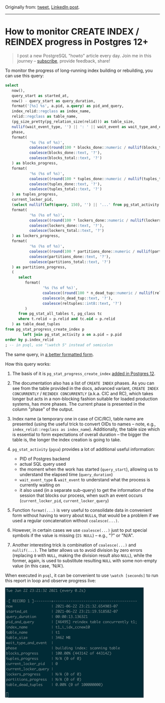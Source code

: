 Originally from: [tweet](https://twitter.com/samokhvalov/status/1711982079838507225), [LinkedIn post](...).

---

# How to monitor CREATE INDEX / REINDEX progress in Postgres 12+

> I post a new PostgreSQL "howto" article every day. Join me in this
> journey – [subscribe](https://twitter.com/samokhvalov/), provide feedback, share!

To monitor the progress of long-running index building or rebuilding, you can use this query:

```sql
select
   now(),
   query_start as started_at,
   now() - query_start as query_duration,
   format('[%s] %s', a.pid, a.query) as pid_and_query,
   index_relid::regclass as index_name,
   relid::regclass as table_name,
   (pg_size_pretty(pg_relation_size(relid))) as table_size,
   nullif(wait_event_type, '') || ': ' || wait_event as wait_type_and_event,
   phase,
   format(
           '%s (%s of %s)',
           coalesce((round(100 * blocks_done::numeric / nullif(blocks_total, 0), 2))::text || '%', 'N/A'),
           coalesce(blocks_done::text, '?'),
           coalesce(blocks_total::text, '?')
   ) as blocks_progress,
   format(
           '%s (%s of %s)',
           coalesce((round(100 * tuples_done::numeric / nullif(tuples_total, 0), 2))::text || '%', 'N/A'),
           coalesce(tuples_done::text, '?'),
           coalesce(tuples_total::text, '?')
   ) as tuples_progress,
   current_locker_pid,
   (select nullif(left(query, 150), '') || '...' from pg_stat_activity a where a.pid = current_locker_pid) as current_locker_query,
   format(
           '%s (%s of %s)',
           coalesce((round(100 * lockers_done::numeric / nullif(lockers_total, 0), 2))::text || '%', 'N/A'),
           coalesce(lockers_done::text, '?'),
           coalesce(lockers_total::text, '?')
   ) as lockers_progress,
   format(
           '%s (%s of %s)',
           coalesce((round(100 * partitions_done::numeric / nullif(partitions_total, 0), 2))::text || '%', 'N/A'),
           coalesce(partitions_done::text, '?'),
           coalesce(partitions_total::text, '?')
   ) as partitions_progress,
   (
      select
         format(
                 '%s (%s of %s)',
                 coalesce((round(100 * n_dead_tup::numeric / nullif(reltuples::numeric, 0), 2))::text || '%', 'N/A'),
                 coalesce(n_dead_tup::text, '?'),
                 coalesce(reltuples::int8::text, '?')
         )
      from pg_stat_all_tables t, pg_class tc
      where t.relid = p.relid and tc.oid = p.relid
   ) as table_dead_tuples
from pg_stat_progress_create_index p
        left join pg_stat_activity a on a.pid = p.pid
order by p.index_relid
; -- in psql, use "\watch 5" instead of semicolon
```

The same query, in [a better formatted form](https://gitlab.com/-/snippets/2138417).

How this query works:

1. The basis of it
   is `pg_stat_progress_create_index` [added in Postgres 12](https://postgresql.org/docs/current/progress-reporting.html#CREATE-INDEX-PROGRESS-REPORTING).

2. The documentation also has a list of `CREATE INDEX` phases. As you can see from the table provided in the docs,
   advanced variant, `CREATE INDEX CONCURRENTLY` / `REINDEX CONCURRENTLY` (a.k.a. CIC and RC), which takes longer but
   acts in a non-blocking fashion suitable for loaded production systems, has more phases. The current phase is
   presented in the column "phase" of the output.

3. Index name (a temporary one in case of CIC/RC), table name are presented (using the useful trick to convert OIDs to
   names – note, e.g., `index_relid::regclass as index_name`). Additionally, the table size which is essential to form
   expectations of overall duration – the bigger the table is, the longer the index creation is going to take.

4. `pg_stat_activity` (`pgsa`) provides a lot of additional useful information:
    - PID of Postgres backend
    - actual SQL query used
    - the moment when the work has started (`query_start`), allowing us to understand the elapsed
      time (`query_duration`)
    - `wait_event_type` & `wait_event` to understand what the process is currently waiting on
    - it also used (in a separate sub-query) to get the information of the session that blocks our process, when such an
      event occurs (`current_locker_pid`, `current_locker_query`)

5. Function `format(...)` is very useful to consolidate data in convenient form without having to worry about `NULL`s,
   that
   would be a problem if we used a regular concatenation without `coalesce(...)`.

6. However, in certain cases we use `coalesce(...)` just to put special symbols if the value is missing (`IS NULL`) –
   e.g., "?" or "N/A".

7. Another interesting trick is combination of `coalesce(...)` and `nullif(...)`. The latter allows us to avoid division
   by
   zero errors (replacing `0` with `NULL`, making the division result also `NULL`), while the former, again, is used to
   substitute resulting `NULL` with some non-empty value (in this case, 'N/A').

When executed in `psql`, it can be convenient to use `\watch [seconds]` to run this report in loop and observe progress
live:

![tracking the progress of index building/rebuilding](files/0015_reindex.gif)
